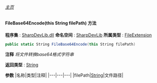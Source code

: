 ###### [主页](./Index.md "主页")
#### FileBase64Encode(this String filePath) 方法
**程序集** : [SharpDevLib.dll](./SharpDevLib.assembly.md "SharpDevLib.dll")
**命名空间** : [SharpDevLib](./SharpDevLib.namespace.md "SharpDevLib")
**所属类型** : [FileExtension](./SharpDevLib.FileExtension.md "FileExtension")
``` csharp
public static String FileBase64Encode(this String filePath)
```
**注释**
*将文件转换base64格式字符串*

**返回类型** : [String](https://learn.microsoft.com/en-us/dotnet/api/system.string "String")

**参数**
|名称|类型|注释|
|---|---|---|
|filePath|[String](https://learn.microsoft.com/en-us/dotnet/api/system.string "String")|文件路径|

